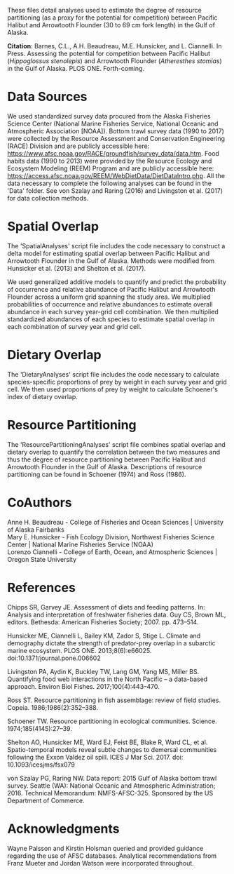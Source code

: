 These files detail analyses used to estimate the degree of resource partitioning (as a proxy for the potential for competition) between Pacific Halibut and Arrowtooth Flounder (30 to 69 cm fork length) in the Gulf of Alaska. 

<b>Citation</b>: Barnes, C.L., A.H. Beaudreau, M.E. Hunsicker, and L. Ciannelli. In Press. Assessing the potential for competition between Pacific Halibut (<i>Hippoglossus stenolepis</i>) and Arrowtooth Flounder (<i>Atheresthes stomias</i>) in the Gulf of Alaska. PLOS ONE. Forth-coming.

# Data Sources
We used standardized survey data procured from the Alaska Fisheries Science Center (National Marine Fisheries Service, National Oceanic and Atmospheric Association [NOAA]). Bottom trawl survey data (1990 to 2017) were collected by the Resource Assessment and Conservation Engineering (RACE) Division and are publicly accessible here: https://www.afsc.noaa.gov/RACE/groundfish/survey_data/data.htm.
Food habits data (1990 to 2013) were provided by the Resource Ecology and Ecosystem Modeling (REEM) Program and are publicly accessible here: https://access.afsc.noaa.gov/REEM/WebDietData/DietDataIntro.php. All the data necessary to complete the following analyses can be found in the 'Data' folder. See von Szalay and Raring (2016) and Livingston et al. (2017) for data collection methods.

# Spatial Overlap
The 'SpatialAnalyses' script file includes the code necessary to construct a delta model for estimating spatial overlap between Pacific Halibut and Arrowtooth Flounder in the Gulf of Alaska. Methods were modified from Hunsicker et al. (2013) and Shelton et al. (2017).

We used generalized additive models to quantify and predict the probability of occurrence and relative abundance of Pacific Halibut and Arrowtooth Flounder across a uniform grid spanning the study area. We multiplied probabilities of occurrence and relative abundances to estimate overall abundance in each survey year-grid cell combination. We then multiplied standardized abundances of each species to estimate spatial overlap in each combination of survey year and grid cell. 

# Dietary Overlap
The 'DietaryAnalyses' script file includes the code necessary to calculate species-specific proportions of prey by weight in each survey year and grid cell. We then used proportions of prey by weight to calculate Schoener's index of dietary overlap.

# Resource Partitioning
The 'ResourcePartitioningAnalyses' script file combines spatial overlap and dietary overlap to quantify the correlation between the two measures and thus the degree of resource partitioning between Pacific Halibut and Arrowtooth Flounder in the Gulf of Alaska. Descriptions of resource partitioning can be found in Schoener (1974) and Ross (1986).

# CoAuthors
Anne H. Beaudreau - College of Fisheries and Ocean Sciences | University of Alaska Fairbanks <br>
Mary E. Hunsicker - Fish Ecology Division, Northwest Fisheries Science Center | National Marine Fisheries Service (NOAA) <br>
Lorenzo Ciannelli - College of Earth, Ocean, and Atmospheric Sciences | Oregon State University

# References
Chipps SR, Garvey JE. Assessment of diets and feeding patterns. In: Analysis and interpretation of freshwater fisheries data. Guy CS, Brown ML, editors. Bethesda: American Fisheries Society; 2007. pp. 473–514. <br>

Hunsicker ME, Ciannelli L, Bailey KM, Zador S, Stige L. Climate and demography dictate the strength of predator-prey overlap in a subarctic marine ecosystem. PLOS ONE. 2013;8(6):e66025. doi:10.1371/journal.pone.006602 <br>

Livingston PA, Aydin K, Buckley TW, Lang GM, Yang MS, Miller BS. Quantifying food web interactions in the North Pacific – a data-based approach. Environ Biol Fishes. 2017;100(4):443–470. <br>

Ross ST. Resource partitioning in fish assemblage: review of field studies. Copeia. 1986;1986(2):352–388.<br>

Schoener TW. Resource partitioning in ecological communities. Science. 1974;185(4145):27–39.<br>

Shelton AO, Hunsicker ME, Ward EJ, Feist BE, Blake R, Ward CL, et al. Spatio-temporal models reveal subtle changes to demersal communities following the Exxon Valdez oil spill. ICES J Mar Sci. 2017. doi: 10.1093/icesjms/fsx079 <br>

von Szalay PG, Raring NW. Data report: 2015 Gulf of Alaska bottom trawl survey. Seattle (WA): National Oceanic and Atmospheric Administration; 2016. Technical Memorandum: NMFS-AFSC-325. Sponsored by the US Department of Commerce.

# Acknowledgments
Wayne Palsson and Kirstin Holsman queried and provided guidance regarding the use of AFSC databases. Analytical recommendations from Franz Mueter and Jordan Watson were incorporated throughout.
